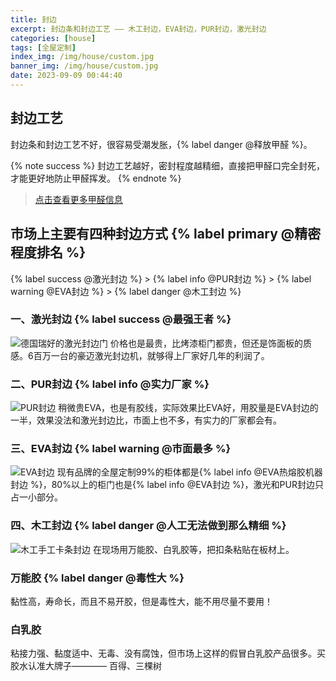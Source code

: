 ```yaml
---
title: 封边
excerpt: 封边条和封边工艺 —— 木工封边，EVA封边，PUR封边，激光封边
categories: [house]
tags: [全屋定制]
index_img: /img/house/custom.jpg
banner_img: /img/house/custom.jpg
date: 2023-09-09 00:44:40
---
```


## 封边工艺
<font class=danger-text>封边条和封边工艺不好，很容易受潮发胀，</font>{% label danger @释放甲醛 %}。

{% note success %}
封边工艺越好，密封程度越精细，直接把甲醛口完全封死，才能更好地防止甲醛挥发。
{% endnote %}


> [点击查看更多甲醛信息](/blog/2023/09/22/house/methanal)

## 市场上主要有四种封边方式 {% label primary @精密程度排名 %}

{% label success @激光封边 %} > {% label info @PUR封边 %} > {% label warning @EVA封边 %} > {% label danger @木工封边 %}

### 一、激光封边 {% label success @最强王者 %}
![德国瑞好的激光封边门](/img/house/banding/JG.jpg)
<font class=warning-text>价格也是最贵</font>，比烤漆柜门都贵，但还是饰面板的质感。<font class=info-text>6百万一台的豪迈激光封边机，就够得上厂家好几年的利润了。</font>

### 二、PUR封边 {% label info @实力厂家 %}
![PUR封边](/img/house/banding/PUR.jpg)
<font class=warning-text>稍微贵EVA</font>，也是有胶线，<font class=success-text>实际效果比EVA好，用胶量是EVA封边的一半</font>，效果没法和激光封边比，市面上也不多，<font class=info-text>有实力的厂家都会有</font>。

### 三、EVA封边 {% label warning @市面最多 %}
![EVA封边](/img/house/banding/EVA.jpg)
现有品牌的全屋定制<font class=info-text>99%的柜体</font>都是{% label info @EVA热熔胶机器封边 %}，<font class=info-text>80%以上的柜门</font>也是{% label info @EVA封边 %}，<font class=warning-text>激光和PUR封边只占一小部分</font>。


### 四、木工封边 {% label danger @人工无法做到那么精细 %}
![木工手工卡条封边](/img/house/banding/MG.jpg)
在现场用万能胶、白乳胶等，把扣条粘贴在板材上。

### 万能胶 {% label danger @毒性大 %}
<font class=info-text>黏性高，寿命长，而且不易开胶</font>，但是<font class=danger-text>毒性大，能不用尽量不要用！</font>

### 白乳胶
粘接力强、黏度适中、无毒、没有腐蚀，但市场上这样的假冒白乳胶产品很多。买胶水认准大牌子———— <font class=success-text>百得、三棵树</font>